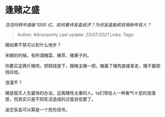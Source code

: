 # 逢赌之盛
*泡泡玛特市值破 1000 亿，如何看待盲盒经济？为何盲盒能疯狂吸粉年轻人？*

> Author: #Anonymity
> Last update: *23/07/2021*
> Links:
> Tags:

赌如果不禁可以到什么地步？

宋朝的时候，有所谓赌菜、赌茶、赌果子的。

你要买这两斤猪肉，把铜钱放下，跟摊主赌一把，赌赢了猪肉直接拿走，赌不赢铜钱白给。

浪漫不？

赌是毁灭人生最快的办法，远离赌性太重的人。ta们常给人一种勇气十足的浪漫感，但其实只是不知死活造成的过度自信罢了。

迷恋盲盒可以算是一个危险信号。
